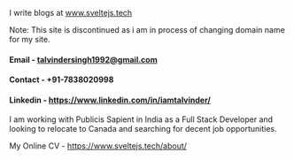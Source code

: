 I write blogs at www.sveltejs.tech

Note: This site is discontinued as i am in process of changing domain name for my site.

#### Email - talvindersingh1992@gmail.com
#### Contact - +91-7838020998
#### Linkedin - https://www.linkedin.com/in/iamtalvinder/

 I am working with Publicis Sapient in India as a Full Stack Developer and looking to relocate to Canada and searching for decent job opportunities. 
 
 My Online CV - https://www.sveltejs.tech/about/
